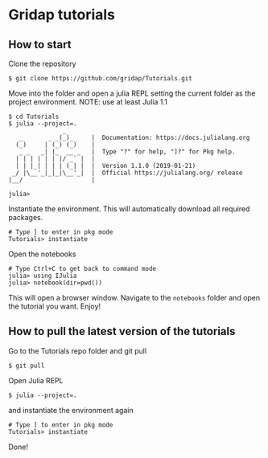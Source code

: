 # Gridap tutorials

## How to start

Clone the repository
```
$ git clone https://github.com/gridap/Tutorials.git
```

Move into the folder and open a julia REPL setting the current folder as the project environment. NOTE: use at least Julia 1.1
```
$ cd Tutorials
$ julia --project=.
               _
   _       _ _(_)_     |  Documentation: https://docs.julialang.org
  (_)     | (_) (_)    |
   _ _   _| |_  __ _   |  Type "?" for help, "]?" for Pkg help.
  | | | | | | |/ _` |  |
  | | |_| | | | (_| |  |  Version 1.1.0 (2019-01-21)
 _/ |\__'_|_|_|\__'_|  |  Official https://julialang.org/ release
|__/                   |

julia> 

```

Instantiate the environment. This will automatically download all required packages.
```
# Type ] to enter in pkg mode
Tutorials> instantiate
```

Open the notebooks
```
# Type Ctrl+C to get back to command mode
julia> using IJulia
julia> notebook(dir=pwd())
```
This will open a browser window. Navigate to the `notebooks` folder and open the tutorial you want. Enjoy!

## How to pull the latest version of the tutorials

Go to the Tutorials repo folder and git pull
```
$ git pull
```
Open Julia REPL
```
$ julia --project=.

```

and instantiate the environment again
```
# Type ] to enter in pkg mode
Tutorials> instantiate
```

Done!

